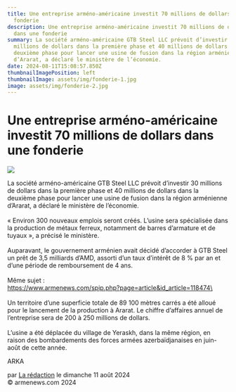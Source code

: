 ```yaml
---
title: Une entreprise arméno-américaine investit 70 millions de dollars dans une
  fonderie
description: Une entreprise arméno-américaine investit 70 millions de dollars
  dans une fonderie
summary: La société arméno-américaine GTB Steel LLC prévoit d’investir 30
  millions de dollars dans la première phase et 40 millions de dollars dans la
  deuxième phase pour lancer une usine de fusion dans la région arménienne
  d’Ararat, a déclaré le ministère de l’économie.
date: 2024-08-11T15:08:57.850Z
thumbnailImagePosition: left
thumbnailImage: assets/img/fonderie-1.jpg
image: assets/img/fonderie-2.jpg
---
```

<!--StartFragment-->

# Une entreprise arméno-américaine investit 70 millions de dollars dans une fonderie

![](https://www.armenews.com/IMG/arton118494.jpg)

La société arméno-américaine GTB Steel LLC prévoit d’investir 30 millions de dollars dans la première phase et 40 millions de dollars dans la deuxième phase pour lancer une usine de fusion dans la région arménienne d’Ararat, a déclaré le ministère de l’économie.\
\
« Environ 300 nouveaux emplois seront créés. L’usine sera spécialisée dans la production de métaux ferreux, notamment de barres d’armature et de tuyaux », a précisé le ministère.\
\
Auparavant, le gouvernement arménien avait décidé d’accorder à GTB Steel un prêt de 3,5 milliards d’AMD, assorti d’un taux d’intérêt de 8 % par an et d’une période de remboursement de 4 ans.\
\
M﻿ême sujet :\
https://www.armenews.com/spip.php?page=article&id_article=118474\
\
\
Un territoire d’une superficie totale de 89 100 mètres carrés a été alloué pour le lancement de la production à Ararat. Le chiffre d’affaires annuel de l’entreprise sera de 200 à 250 millions de dollars.\
\
L’usine a été déplacée du village de Yeraskh, dans la même région, en raison des bombardements des forces armées azerbaïdjanaises en juin-août de cette année.

ARKA

par [La rédaction](https://www.armenews.com/spip.php?page=auteur&id_auteur=4) le dimanche 11 août 2024\
© armenews.com 2024

<!--EndFragment-->